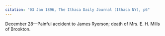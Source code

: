 ```yaml
---
citation: "03 Jan 1896, The Ithaca Daily Journal (Ithaca NY), p6"
---
```


December 28—Painful accident to James Ryerson; death of Mrs. E. H. Mills of Brookton.


